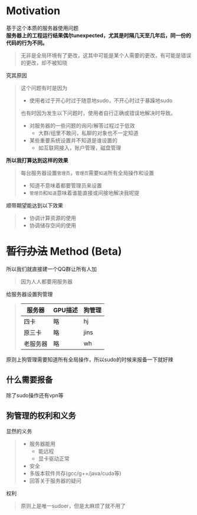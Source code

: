 # Motivation
基于这个本质的服务器使用问题    
**服务器上的工程运行结果偶尔unexpected，尤其是时隔几天至几年后，同一份的代码的行为不同。**  
> 无非是全局环境有了更改，这其中可能是某个人需要的更改，有可能是错误的更改，却不被知晓  

究其原因  
> 这个问题有时是因为
> * 使用者过于开心时过于随意地sudo，不开心时过于暴躁地sudo
> 
> 也有时因为发生以下问题时，使用者自行正确或错误地解决时导致。
> * 对服务器的一些问题的询问/解答过程过于低效
>     * 大群/组里不敢问，私聊的对象也不一定知道  
> * 某些重要系统设置并不知道是谁设置的 
>     * 如互联网接入，账户管理，磁盘管理

**所以我打算达到这样的效果**
> 每台服务器设置```管理员```，```管理员```需要```知道```所有全局操作和设置
> * 知道不意味着都要管理员来设置
> * ```管理员```和```知道```意味着谁能直接或间接地解决我呢提

顺带期望能达到以下效果    
> * 协调计算资源的使用
> * 协调储存空间的使用

# ~~暂行办法~~ Method (Beta)
所以我们就直接建一个QQ群让所有人加
> 因为人人都要用服务器

给服务器设置狗管理
> |服务器|GPU描述|狗管理|  
> |-----|----------|------|  
> |四卡|略|hj|
> |原三卡|略|jins|
> |老服务器|略|wh| 

原则上狗管理需要知道所有全局操作，所以sudo的时候来报备一下就好辣  
## 什么需要报备
除了sudo操作还有vpn等

## 狗管理的权利和义务
显然的义务
> * 服务器能用
>   * 能远程
>   * 显卡驱动正常  
> * 安全  
> * 多版本软件共存(gcc/g++/java/cuda等)  
> * 回答关于服务器的疑问

权利
> 原则上是唯一sudoer，但是太麻烦了就不用了  

